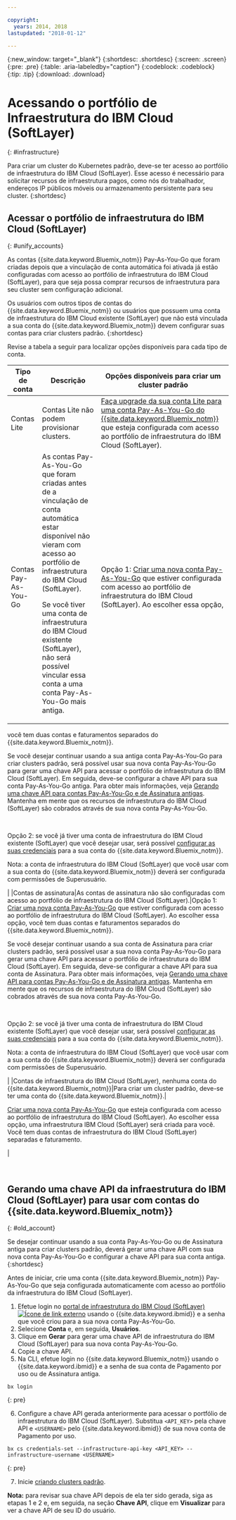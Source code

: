 ```yaml
---

copyright:
  years: 2014, 2018
lastupdated: "2018-01-12"

---
```


{:new_window: target="_blank"}
{:shortdesc: .shortdesc}
{:screen: .screen}
{:pre: .pre}
{:table: .aria-labeledby="caption"}
{:codeblock: .codeblock}
{:tip: .tip}
{:download: .download}


# Acessando o portfólio de Infraestrutura do IBM Cloud (SoftLayer)
{: #infrastructure}

Para criar um cluster do Kubernetes padrão, deve-se ter acesso ao portfólio de infraestrutura do IBM Cloud (SoftLayer). Esse acesso é necessário para
solicitar recursos de infraestrutura pagos, como nós do trabalhador, endereços IP públicos móveis ou
armazenamento persistente para seu cluster.
{:shortdesc}

## Acessar o portfólio de infraestrutura do IBM Cloud (SoftLayer)
{: #unify_accounts}

As contas {{site.data.keyword.Bluemix_notm}} Pay-As-You-Go que foram criadas depois que a vinculação de conta automática foi ativada já estão configuradas com acesso ao portfólio de infraestrutura do IBM Cloud (SoftLayer), para que seja possa comprar recursos de infraestrutura para seu cluster sem configuração adicional.

Os usuários com outros tipos de contas do {{site.data.keyword.Bluemix_notm}} ou usuários que possuem uma conta de infraestrutura do IBM Cloud existente (SoftLayer) que não está vinculada a sua conta do {{site.data.keyword.Bluemix_notm}} devem configurar suas contas para criar clusters padrão.
{:shortdesc}

Revise a tabela a seguir para localizar opções disponíveis para cada tipo de conta.

|Tipo de conta|Descrição|Opções disponíveis para criar um cluster padrão|
|------------|-----------|----------------------------------------------|
|Contas Lite|Contas Lite não podem provisionar clusters.|[Faça upgrade da sua conta Lite para uma conta Pay-As-You-Go do {{site.data.keyword.Bluemix_notm}}](/docs/pricing/billable.html#upgradetopayg) que esteja configurada com acesso ao portfólio de infraestrutura do IBM Cloud (SoftLayer).|
|Contas Pay-As-You-Go|As contas Pay-As-You-Go que foram criadas antes de a vinculação de conta automática estar disponível não vieram com acesso ao portfólio de infraestrutura do IBM Cloud (SoftLayer).<p>Se você tiver uma conta de infraestrutura do IBM Cloud existente (SoftLayer), não será possível vincular essa conta a uma conta Pay-As-You-Go mais antiga.</p>|Opção 1: [Criar uma nova conta Pay-As-You-Go](/docs/pricing/billable.html#billable) que estiver configurada com acesso ao portfólio de infraestrutura do IBM Cloud (SoftLayer). Ao escolher essa opção,
você tem duas contas e faturamentos separados do
{{site.data.keyword.Bluemix_notm}}.<p>Se você desejar continuar usando a sua antiga conta Pay-As-You-Go para criar clusters padrão, será possível usar sua nova conta Pay-As-You-Go para gerar uma chave API para acessar o portfólio de infraestrutura do IBM Cloud (SoftLayer). Em seguida, deve-se configurar a chave API
para sua conta Pay-As-You-Go antiga. Para obter mais informações, veja [Gerando
uma chave API para contas Pay-As-You-Go e de Assinatura antigas](#old_account). Mantenha em mente que os recursos de infraestrutura do IBM Cloud (SoftLayer) são cobrados através de sua nova conta Pay-As-You-Go.</p></br><p>Opção 2: se você já tiver uma conta de infraestrutura do IBM Cloud existente (SoftLayer) que você desejar usar, será possível [configurar as suas credenciais](cs_cli_reference.html#cs_credentials_set) para a sua conta do {{site.data.keyword.Bluemix_notm}}.</p><p>Nota: a conta de infraestrutura do IBM Cloud (SoftLayer) que você usar com a sua conta do {{site.data.keyword.Bluemix_notm}} deverá ser configurada com permissões de Superusuário.</p>|
|Contas de assinatura|As contas de assinatura não são configuradas com acesso ao portfólio de infraestrutura do IBM Cloud (SoftLayer).|Opção 1: [Criar uma nova conta Pay-As-You-Go](/docs/pricing/billable.html#billable) que estiver configurada com acesso ao portfólio de infraestrutura do IBM Cloud (SoftLayer). Ao escolher essa opção,
você tem duas contas e faturamentos separados do
{{site.data.keyword.Bluemix_notm}}.<p>Se você desejar continuar usando a sua conta de Assinatura para criar clusters padrão, será possível usar a sua nova conta Pay-As-You-Go para gerar uma chave API para acessar o portfólio de infraestrutura do IBM Cloud (SoftLayer). Em seguida, deve-se configurar a chave API
para sua conta de Assinatura. Para obter mais informações, veja [Gerando
uma chave API para contas Pay-As-You-Go e de Assinatura antigas](#old_account). Mantenha em mente que os recursos de infraestrutura do IBM Cloud (SoftLayer) são cobrados através de sua nova conta Pay-As-You-Go.</p></br><p>Opção 2: se você já tiver uma conta de infraestrutura do IBM Cloud existente (SoftLayer) que você desejar usar, será possível [configurar as suas credenciais](cs_cli_reference.html#cs_credentials_set) para a sua conta do {{site.data.keyword.Bluemix_notm}}.<p>Nota: a conta de infraestrutura do IBM Cloud (SoftLayer) que você usar com a sua conta do {{site.data.keyword.Bluemix_notm}} deverá ser configurada com permissões de Superusuário.</p>|
|Contas de infraestrutura do IBM Cloud (SoftLayer), nenhuma conta do {{site.data.keyword.Bluemix_notm}}|Para criar um cluster padrão, deve-se ter uma conta do {{site.data.keyword.Bluemix_notm}}.|<p>[Criar uma nova conta Pay-As-You-Go](/docs/pricing/billable.html#billable) que esteja configurada com acesso ao portfólio de infraestrutura do IBM Cloud (SoftLayer). Ao escolher essa opção, uma infraestrutura IBM Cloud (SoftLayer) será criada para você. Você tem duas contas de infraestrutura do IBM Cloud (SoftLayer) separadas e faturamento.</p>|

<br />


## Gerando uma chave API da infraestrutura do IBM Cloud (SoftLayer) para usar com contas do {{site.data.keyword.Bluemix_notm}}
{: #old_account}

Se desejar continuar usando a sua conta Pay-As-You-Go ou de Assinatura antiga para criar
clusters padrão, deverá gerar uma chave API com sua nova conta Pay-As-You-Go e configurar a
chave API para sua conta antiga.
{:shortdesc}

Antes de iniciar, crie uma conta {{site.data.keyword.Bluemix_notm}} Pay-As-You-Go que seja configurada automaticamente com acesso ao portfólio da infraestrutura do IBM Cloud (SoftLayer).

1.  Efetue login no [portal de infraestrutura do IBM Cloud (SoftLayer)![Ícone de link externo](../icons/launch-glyph.svg "Ícone de link externo")](https://control.softlayer.com/) usando o {{site.data.keyword.ibmid}} e a senha que você criou para a sua nova conta Pay-As-You-Go.
2.  Selecione **Conta** e, em seguida, **Usuários**.
3.  Clique em **Gerar** para gerar uma chave API de infraestrutura do IBM Cloud (SoftLayer) para sua nova conta Pay-As-You-Go.
4.  Copie a chave API.
5.  Na CLI, efetue login no {{site.data.keyword.Bluemix_notm}} usando o {{site.data.keyword.ibmid}} e a senha de sua conta de Pagamento por uso ou de Assinatura antiga.

  ```
  bx login
  ```
  {: pre}

6.  Configure a chave API gerada anteriormente para acessar o portfólio de infraestrutura do IBM Cloud (SoftLayer). Substitua `<API_KEY>` pela chave API e `<USERNAME>` pelo {{site.data.keyword.ibmid}} de sua nova conta de Pagamento por uso.

  ```
  bx cs credentials-set --infrastructure-api-key <API_KEY> --infrastructure-username <USERNAME>
  ```
  {: pre}

7.  Inicie [criando clusters padrão](cs_clusters.html#clusters_cli).

**Nota:** para revisar sua chave API depois de ela ter sido gerada, siga as etapas 1 e 2 e, em seguida, na seção **Chave API**, clique em **Visualizar** para ver a chave API de seu ID do usuário.
